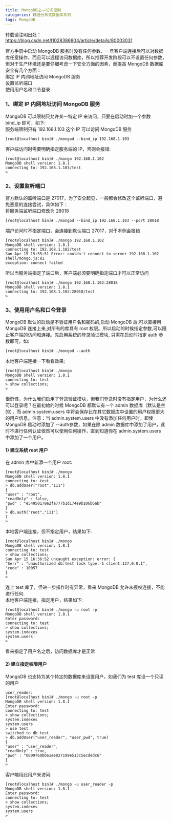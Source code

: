 ```yaml
---
title: MongoDB之——访问控制
categories: 精通分布式数据库系列
tags: MongoDB
---
```

转载请注明出处：https://blog.csdn.net/l1028386804/article/details/80003031  

官方手册中启动 MongoDB
服务时没有任何参数，一旦客户端连接后可以对数据库任意操作，而且可以远程访问数据库，所以推荐开发阶段可以不设置任何参数，但对于生产环境还是要仔细考虑一下安全方面的因素，而提高
MongoDB 数据库安全有几个方面：  
绑定 IP 内网地址访问 MongoDB 服务  
设置监听端口  
使用用户名和口令登录  

### 1、绑定 IP 内网地址访问 MongoDB 服务

MongoDB 可以限制只允许某一特定 IP 来访问，只要在启动时加一个参数 bind_ip 即可，如下:  
服务端限制只有 192.168.1.103 这个 IP 可以访问 MongoDB 服务  

    
    
    [root@localhost bin]# ./mongod --bind_ip 192.168.1.103

客户端访问时需要明确指定服务端的 IP，否则会报错:  

    
    
    [root@localhost bin]# ./mongo 192.168.1.102
    MongoDB shell version: 1.8.1
    connecting to: 192.168.1.103/test
    >

### 2、设置监听端口

官方默认的监听端口是 27017，为了安全起见，一般都会修改这个监听端口，避免恶意的连接尝试，具体如下：  
将服务端监听端口修改为 28018  

    
    
    [root@localhost bin]# ./mongod --bind_ip 192.168.1.103 --port 28018

端户访问时不指定端口，会连接到默认端口 27017，对于本例会报错  

    
    
    [root@localhost bin]# ./mongo 192.168.1.102
    MongoDB shell version: 1.8.1
    connecting to: 192.168.1.102/test
    Sun Apr 15 15:55:51 Error: couldn't connect to server 192.168.1.102 shell/mongo.js:81
    exception: connect failed

所以当服务端指定了端口后，客户端必须要明确指定端口才可以正常访问  

    
    
    [root@localhost bin]# ./mongo 192.168.1.102:28018
    MongoDB shell version: 1.8.1
    connecting to: 192.168.1.102:28018/test
    >

### 3、使用用户名和口令登录

MongoDB 默认的启动是不验证用户名和密码的,启动 MongoDB 后,可以直接用 MongoDB 连接上来,对所有的库具有 root
权限。所以启动的时候指定参数,可以阻止客户端的访问和连接。先启用系统的登录验证模块, 只需在启动时指定 auth 参数即可，如:  

    
    
    [root@localhost bin]# ./mongod --auth

本地客户端连接一下看看效果;  

    
    
    [root@localhost bin]# ./mongo
    MongoDB shell version: 1.8.1
    connecting to: test
    > show collections;
    >

很奇怪，为什么我们启用了登录验证模块，但我们登录时没有指定用户，为什么还可以登录呢？在最初始的时候 MongoDB 都默认有一个 admin
数据库（默认是空的），而 admin.system.users 中将会保存比在其它数据库中设置的用户权限更大的用户信息。注意：当
admin.system.users 中没有添加任何用户时，即使 MongoDB 启动时添加了 --auth参数，如果在除 admin
数据库中添加了用户，此时不进行任何认证依然可以使用任何操作，直到知道你在 admin.system.users 中添加了一个用户。  

#### 1) 建立系统 root 用户

在 admin 库中新添一个用户 root:  

    
    
    [root@localhost bin]# ./mongo
    MongoDB shell version: 1.8.1
    connecting to: test
    > db.addUser("root","111")
    {
    "user" : "root",
    "readOnly" : false,
    "pwd" : "e54950178e2fa777b1d174e9b106b6ab"
    }
    > db.auth("root","111")
    1
    >

本地客户端连接，但不指定用户，结果如下:  

    
    
    [root@localhost bin]# ./mongo
    MongoDB shell version: 1.8.1
    connecting to: test
    > show collections;
    Sun Apr 15 16:36:52 uncaught exception: error: {
    "$err" : "unauthorized db:test lock type:-1 client:127.0.0.1",
    "code" : 10057
    }
    >

连上 test 库了，但进一步操作时有异常，看来 MongoDB 允许未授权连接，不能进行任何.  
本地客户端连接，指定用户，结果如下:  

    
    
    [root@localhost bin]# ./mongo -u root -p
    MongoDB shell version: 1.8.1
    Enter password:
    connecting to: test
    > show collections;
    system.indexes
    system.users
    >

看来指定了用户名之后，访问数据库才是正常  

#### 2) 建立指定权限用户

MongoDB 也支持为某个特定的数据库来设置用户，如我们为 test 库设一个只读的用户  

    
    
    user_reader:
    [root@localhost bin]# ./mongo -u root -p
    MongoDB shell version: 1.8.1
    Enter password:
    connecting to: test
    > show collections;
    system.indexes
    system.users
    > use test
    switched to db test
    > db.addUser("user_reader", "user_pwd", true)
    {
    "user" : "user_reader",
    "readOnly" : true,
    "pwd" : "0809760bb61ee027199e513c5ecdedc6"
    }
    >

客户端用此用户来访问:  

    
    
    [root@localhost bin]# ./mongo -u user_reader -p
    MongoDB shell version: 1.8.1
    Enter password:
    connecting to: test
    > show collections;
    system.indexes
    system.users
    >

  

